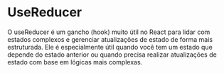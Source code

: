 # UseReducer

O useReducer é um gancho (hook) muito útil no React para lidar com estados complexos e gerenciar atualizações de estado de forma mais estruturada. Ele é especialmente útil quando você tem um estado que depende do estado anterior ou quando precisa realizar atualizações de estado com base em lógicas mais complexas.